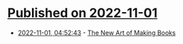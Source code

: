 # [Published on 2022-11-01](index.md)

* [2022-11-01, 04:52:43](https://news.ycombinator.com/item?id=33417088) - [The New Art of Making Books](https://thereader.mitpress.mit.edu/the-new-art-of-making-books-on-bookworks/)
